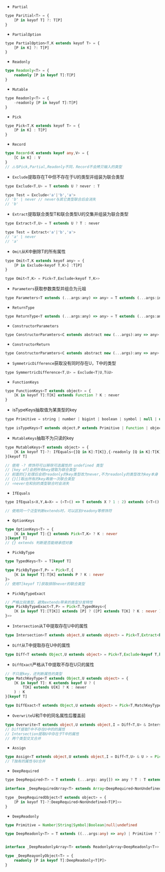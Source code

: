 - `Partial`
```javascript
type Paritial<T> = {
	[P in keyof T] ?: T[P]
}
```
- `PartialOption`
```javascript
type PartialOption<T,K extends keyof T> = {
	[P in K] ?: T[P]
}
```
- `Readonly`
```typescript
type Readonly<T> = {
	readonly [P in keyof T]:T[P]
}
```
- `Mutable`
```javascript
type Readonly<T> = {
	-readonly [P in keyof T]:T[P]
}

```
- `Pick`
```javascript
type Pick<T,K extends keyof T> = {
	[P in K] : T[P]
}
```
- `Record`
```typescript
type Record<K extends keyof any,V> = {
	[C in K] : V
}
// ⚠️与Pick,Partial,Readonly不同，Record不会拷贝输入的类型

```
- `Exclude`提取存在T中但不存在于U的类型并组装为联合类型
```javascript
type Exclude<T,U> = T extends U ? never : T

type Test = Exclude<'a'|'b','a'>
// 'b' | never // never与其它类型联合后会消失
// 'b'
```
- `Extract`提取联合类型T和联合类型U的交集并组装为联合类型
```javascript
type Extract<T,U> = T extends U ? T : never

type Test = Extract<'a'|'b','a'>
// 'a' | never
// 'a'
```
- `Omit`从K中删除T的所有属性
```javascript
type Omit<T,K extends keyof any> = {
	[P in Exclude<keyof T,K>] :T[P]
}

type Omit<T,K> = Pick<T,Exclude<keyof T,K>>
```
- `Parameters`获取参数类型并组合为元祖
```javascript
type Parameters<T extends (...args:any) => any> = T extends (...args:infer R) => any ? R : never
```
- `ReturnType`
```javascript
type ReturnType<T extends (...args:any) => any> = T extends (...args:any) => infer R ? R : never
```
- `ConstructorParameters`
```javascript
type ConstructorParamters<C extends abstract new (...args):any => any> = C extends abstract new (...args:infer R) => any ? R : never
```
- `ConstructorReturn`
```javascript
type ConstructorParamters<C extends abstract new (...args):any => any> = C extends abstract new (...args:any) => infer R ? R : never
```
- `SymmetricDifference`获取没有同时存在U，T中的类型
```javascript
type SymmertricDifference<T,U> = Exclude<T|U,T&U>
```
- `FunctionKeys`
```javascript
type FunctionKeys<T extends object> = {
	[K in keyof T]:T[K] extends Function ? K : never
}
```
- isTypeKeys抽取值为某类型的key
```javascript
type Primitive = string | number | bigint | boolean | symbol | null | undefined

type isTypeKeys<T extends object,P extends Primitive | Function | object> = [K in keyof T] : T[K] extends P ? K : never

```
- `MutableKeys`抽取不为只读的key
```javascript
type MutableKeys<T extends object> = {
	[K in keyof T]-?: IfEquals<{[Q in K]:T[K]},{-readonly [Q in K]:T[K]},K,never>
}[keyof T]

// 使用 -? 修饰符可以移除可选属性的 undefined 类型
// [key of]会把所有key提取为联合类型
// 前面的{}处理后会把readonly的key类型改为never,不为readonly的类型改为key本身
// {}[]取出所有的key再做一次联合类型
// ⭐️never在和别的类型联合时会消失
```
- `IfEquals`
```javascript
type IfEquals<X,Y,A=X> = (<T>() => T extends X ? 1 : 2) extends (<T>() => T extends Y ? 1 : 2) ? A : B

// 使用同一个泛型判断extends时，可以区别readony等修饰符
```
- `OptionKeys`
```typescript
type OptionKeys<T> = {
	[K in keyof T]:{} extends Pick<T,K> ? K : never
}[keyof T]
// {} extends 判断是否能继承控对象
```
- `PickByType`
```typescript
type TypedKeys<T> = T[keyof T]

type PickByType<T,P> = Pick<T,{
	[K in keyof T]:T[K] extends P ? K : never
}>
// 使用T[keyof T]获取排除never的联合类型

```
- `PickByTypeExact`
```typescript
// 严格比较类型，避免extends带来的类型分发特性
type PickByTypeExact<T,P> = Pick<T,TypedKeys<{
	[K in keyof T]:[T[K]] extends [P] ? ([P] extends T[K] ? K : never ) : never
}>> 
```
- `Intersection`从T中提取存在U中的属性
```typescript
type Intersection<T extends object,U extends object> = Pick<T,Extract<keyof T,keyof U> & Extract<keyof U ,keyof T>>
```
- `Diff`从T中提取存在U中的属性
```typescript
type Diff<T extends Object,U extends object> = Pick<T,Exclude<keyof T,keyof U>>
```
- `DiffExact`严格从T中提取不存在U只的属性
```typescript
// 不只是key，还判断属性的类型
type MatchKeyType<T extends Object,U extends object> = {
	[K in keyof T]: K extends keyof U ? (
		T[K] extends U[K] ? K : never
	) : K
}[keyof T]

type DiffExact<T extends Object,U extends object> = Pick<T,MatchKeyType<T,U>>
```
- `Overwrite`U和T中的同名属性后覆盖前
```typescript
type Overwrite<T extends object,U extends object,I = Diff<T,U> & Intersection<U,T>> = Pick<I,keyof I>
// Diff提取T中不存在U中的的属性
// Intersection提取U中存在于T中的属性
// 两个类型交叉合并
```
- `Assign`
```typescript
type Assign<T extends object,U extends object,I = Diff<T,U> & U > = Pick<I,keyof I>
// T独有的属性与U合并
```
- `DeepRequired`
```javascript
type DeepRequired<T> = T extends (...args: any[]) => any ? T : T extends Array<any> ? _DeepRequiredArray<T[number]> : T extends object ? _DeepRequiredObject<T> : T;

interface _DeepRequiredArray<T> extends Array<DeepRequired<NonUndefined<T>>> {}

type _DeepRequiredObject<T extends object> = {
	[P in keyof T]-?:DeepRequired<NonUndefined<T[P]>>
}
```
- `DeepReadonly`
```typescript
type Primitive = Number|String|Symbol|Boolean|null|undefined

type DeepReadonly<T> = T extends ((...args:any) => any) | Primitive ? T : T extends _DeepReadonlyArray<infer U> ? _DeepReadOnlyArray<U> : T extends _DeepReadonlyObject<infer U> ? _DeepReadonlyObject<U> : T


interface _DeepReadonlyArray<T> extends ReadonlyArray<DeepReadonly<T>> {}

type _DeepReayonlyObject<T> = {
	readonly [P in keyof T]:DeepReadonly<T[P]>
}
```